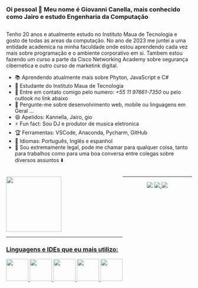 ### Oi pessoal 💙 Meu nome é Giovanni Canella, mais conhecido como Jairo e estudo Engenharia da Computação 

##

Tenho 20 anos e atualmente estudo no Instituto Maua de Tecnologia e gosto de todas as areas da computação. No ano de 2023 me juntei a uma entidade academica na minha faculdade onde estou aprendendo cada vez mais sobre programação e o ambiente corporativo em si. Tambem estou fazendo um curso a parte da Cisco Networking Academy sobre segurança cibernetica e outro curso de marketink digital. 

- 📚 Aprendendo atualmente mais sobre Phyton, JavaScript e C#
- 🌱 Estudante do Instituto Maua de Tecnologia
- 📲 Entre em contato comigo pelo numero: *+55 11 97661-7350* ou pelo outlook no link abaixo 
- 💬 Pergunte-me sobre desenvolvimento web, mobile ou linguagens em Geral ...
- 😄 Apelidos: Kannella, Jairo, gio
- ⚡ Fun fact: Sou DJ e produtor de musica eletronica
- 🏆 Ferramentas: VSCode, Anaconda, Pycharm, GitHub
- 🦊 Idiomas: Português, Inglês e espanhol
- 🫡 Sou extremamente legal, pode me chamar para qualquer coisa, tanto para trabalhos como para uma boa conversa entre colegas sobre diversos assuntos ⬇️
##

<div style="float: left;">
<a href="https://github.com/Kannella">
<img height="150em" src="https://github-readme-stats.vercel.app/api?username=Kannella&show_icons=true&theme=algolia&include_all_commits=true&count_private=true"/>
  <hr>
<div>
  <h3> Linguagens e IDEs que eu mais utilizo: </h3>
 <img height="60" width="60" src="https://cdn.jsdelivr.net/gh/devicons/devicon/icons/python/python-original-wordmark.svg" /> 
 <img height="60" width="60" src="https://cdn.jsdelivr.net/gh/devicons/devicon/icons/csharp/csharp-original.svg" /> 
 <img height="60" width="60" src="https://cdn.jsdelivr.net/gh/devicons/devicon/icons/javascript/javascript-original.svg" />  
 <img height="60" width="60" src="https://cdn.jsdelivr.net/gh/devicons/devicon/icons/vscode/vscode-original.svg" />
 <img height="60" width="60" src="https://cdn.jsdelivr.net/gh/devicons/devicon/icons/anaconda/anaconda-original-wordmark.svg" />
          
               
</div>

##
  
</div>
  <hr>
<div align="center">
<a href="mailto:gi.canella85@outlook.com "><img src="https://img.shields.io/badge/Microsoft_Outlook-0078D4?style=for-the-badge&logo=microsoft-outlook&logoColor=white" /></a>
<a href="https://www.linkedin.com/in/giovanni-canella-784471260/"><img src="https://img.shields.io/badge/LinkedIn-0077B5?style=for-the-badge&logo=linkedin&logoColor=white"</a>
<a href="https://www.instagram.com/eu_kanella/" alt="Instagram"><img src="https://img.shields.io/badge/-Instagram-DF0174?style=for-the-badge&logo=instagram&logoColor=white&link=https://www.instagram.com/eu_kanella/"/></a>

  
  </div>
  


  
            
          
  
  
  
  
  
  
  
  
